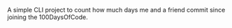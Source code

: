 A simple CLI project to count how much days me and a friend commit since joining the 100DaysOfCode. 